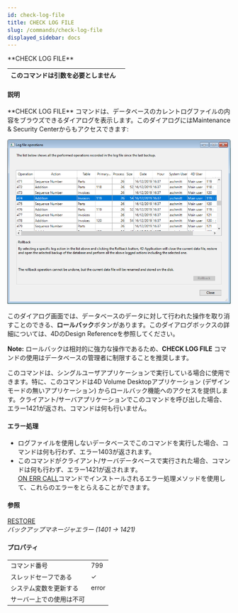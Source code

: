 ```yaml
---
id: check-log-file
title: CHECK LOG FILE
slug: /commands/check-log-file
displayed_sidebar: docs
---
```


<!--REF #_command_.CHECK LOG FILE.Syntax-->**CHECK LOG FILE**<!-- END REF-->
<!--REF #_command_.CHECK LOG FILE.Params-->
| このコマンドは引数を必要としません |  |
| --- | --- |

<!-- END REF-->

#### 説明 

<!--REF #_command_.CHECK LOG FILE.Summary-->**CHECK LOG FILE** コマンドは、データベースのカレントログファイルの内容をブラウズできるダイアログを表示します。<!-- END REF-->このダイアログにはMaintenance & Security Centerからもアクセスできます:

![](../assets/en/commands/pict4835044.en.png)

このダイアログ画面では、データベースのデータに対して行われた操作を取り消すことのできる、**ロールバック**ボタンがあります。このダイアログボックスの詳細については、4DのDesign Referenceを参照してください。

**Note:** ロールバックは相対的に強力な操作であるため、**CHECK LOG FILE** コマンドの使用はデータベースの管理者に制限することを推奨します。

このコマンドは、シングルユーザアプリケーションで実行している場合に使用できます。特に、このコマンドは4D Volume Desktopアプリケーション (デザインモードの無いアプリケーション) からロールバック機能へのアクセスを提供します。クライアント/サーバアプリケーションでこのコマンドを呼び出した場合、エラー1421が返され、コマンドは何も行いません。

#### エラー処理 

* ログファイルを使用しないデータベースでこのコマンドを実行した場合、コマンドは何も行わず、エラー1403が返されます。
* このコマンドがクライアント/サーバデータベースで実行された場合、コマンドは何も行わず、エラー1421が返されます。  
[ON ERR CALL](on-err-call.md "ON ERR CALL")コマンドでインストールされるエラー処理メソッドを使用して、これらのエラーをとらえることができます。

#### 参照 

[RESTORE](restore.md)  
*バックアップマネージャエラー (1401 -> 1421)*  

#### プロパティ
|  |  |
| --- | --- |
| コマンド番号 | 799 |
| スレッドセーフである | &check; |
| システム変数を更新する | error |
| サーバー上での使用は不可 ||


